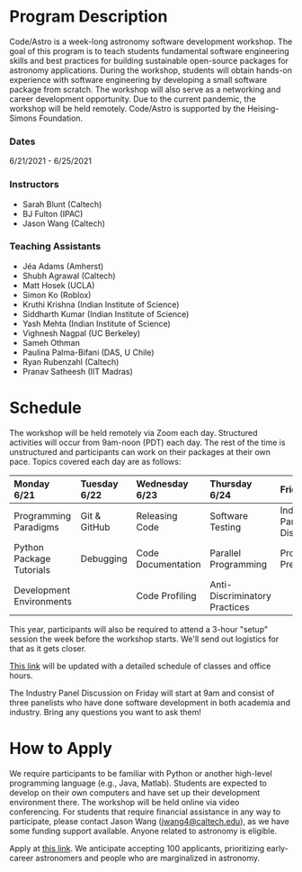 # Program Description

​Code/Astro is a week-long astronomy software development workshop. The goal of this program is to teach students fundamental software engineering skills and best practices for building sustainable open-source packages for astronomy applications. During the workshop, students will obtain hands-on experience with software engineering by developing a small software package from scratch. The workshop will also serve as a networking and career development opportunity. Due to the current pandemic, the workshop will be held remotely. Code/Astro is supported by the Heising-Simons Foundation.

### Dates
6/21/2021 - 6/25/2021

### Instructors

 * Sarah Blunt (Caltech)
 * BJ Fulton (IPAC)
 * Jason Wang (Caltech)
 
### Teaching Assistants
 
 * Jéa Adams (Amherst)
 * Shubh Agrawal (Caltech)
 * Matt Hosek (UCLA)
 * Simon Ko (Roblox)
 * Kruthi Krishna (Indian Institute of Science)
 * Siddharth Kumar (Indian Institute of Science)
 * Yash Mehta (Indian Institute of Science)
 * Vighnesh Nagpal (UC Berkeley)
 * Sameh Othman
 * Paulina Palma-Bifani (DAS, U Chile)
 * Ryan Rubenzahl (Caltech)
 * Pranav Satheesh (IIT Madras)

# ​Schedule

 The workshop will be held remotely via Zoom each day. Structured activities will occur from 9am-noon (PDT) each day. The rest of the time is unstructured and participants can work on their packages at their own pace. Topics covered each day are as follows:

| Monday 6/21   | Tuesday 6/22  | Wednesday 6/23  | Thursday 6/24  | Friday 6/25   |
| :------------ | :------------ | :-------------- | :------------- | :------------ |
| Programming Paradigms      | Git & GitHub            | Releasing Code          | Software Testing              | Industry Panel Discussion     |
| Python Package Tutorials   | Debugging               | Code Documentation      | Parallel Programming          | Project Presentations |
| Development Environments   |                         | Code Profiling          | Anti-Discriminatory Practices |        |

This year, participants will also be required to attend a 3-hour "setup" session the week before the workshop starts. We'll send out logistics for that as it gets closer.

[This link](https://calendar.google.com/calendar/embed?height=600&amp;wkst=1&amp;bgcolor=%23ffffff&amp;ctz=America%2FLos_Angeles&amp;src=ZTExaWdnaGdncmU5a2FnaTg4bDM3Z2FkODhAZ3JvdXAuY2FsZW5kYXIuZ29vZ2xlLmNvbQ&amp;color=%23009688&amp;title=Code%2FAstro) will be updated with a detailed schedule of classes and office hours.

The Industry Panel Discussion on Friday will start at 9am and consist of three panelists who have done software development in both academia and industry. Bring any questions you want to ask them!

# How to Apply

We require participants to be familiar with Python or another high-level programming language (e.g., Java, Matlab). Students are expected to develop on their own computers and have set up their development environment there. The workshop will be held online via video conferencing. For students that require financial assistance in any way to participate, please contact Jason Wang (jwang4@caltech.edu), as we have some funding support available. Anyone related to astronomy is eligible. 

Apply at [this link](https://forms.gle/zxSqQa6RgzbbCazYA). We anticipate accepting 100 applicants, prioritizing early-career astronomers and people who are marginalized in astronomy. 
